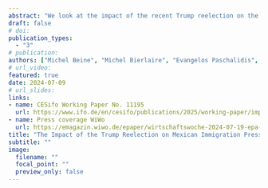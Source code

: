```yaml
---
abstract: "We look at the impact of the recent Trump reelection on the location choices of potential Mexican migrants. Using migration aspiration data, we show that the Trump presidency in 2016 increased disapproval rates of the US leadership, which in turn reduced the attractiveness of the US. Using a Cross-Nested Logit model, we nd that the new reelection will create heterogeneous immigration pressures from Mexico across foreign locations. Canada, the UK and Western European countries will face higher immigration pressures. This reelection will lower the skill content of Mexican potential immigrants in the US and induce an opposite eect in destinations perceived as close substitutes."
draft: false
# doi:
publication_types:
  - "3"
# publication:
authors: ["Michel Beine", "Michel Bierlaire", "Evangelos Paschalidis", "Silvia Varotto", admin]
# url_video:
featured: true
date: 2024-07-09
# url_slides:
links:
- name: CESifo Working Paper No. 11195
  url: https://www.ifo.de/en/cesifo/publications/2025/working-paper/impact-trump-reelection-mexican-immigration-pressures-alternative
- name: Press coverage WiWo
  url: https://emagazin.wiwo.de/epaper/wirtschaftswoche-2024-07-19-epa-1569/?interactivelayer=81678
title: "The Impact of the Trump Reelection on Mexican Immigration Pressures in Alternative Countries"
subtitle: ""
image:
  filename: ""
  focal_point: ""
  preview_only: false
---
```

